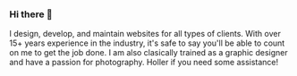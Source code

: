 ### Hi there 👋

I design, develop, and maintain websites for all types of clients. With over 15+ years experience in the industry, it's safe to say you'll be able to count on me to get the job done.
I am also clasically trained as a graphic designer and have a passion for photography. Holler if you need some assistance!

<!--
**andybz/andybz** is a ✨ _special_ ✨ repository because its `README.md` (this file) appears on your GitHub profile.

Here are some ideas to get you started:

- 🔭 I’m currently working on ...
- 🌱 I’m currently learning ...
- 👯 I’m looking to collaborate on ...
- 🤔 I’m looking for help with ...
- 💬 Ask me about ...
- 📫 How to reach me: ...
- 😄 Pronouns: ...
- ⚡ Fun fact: ...
-->

